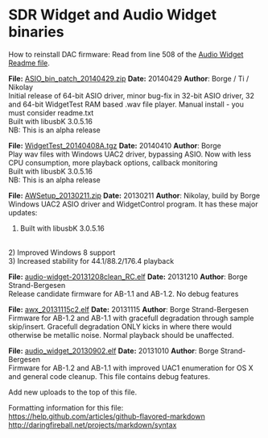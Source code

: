
SDR Widget and Audio Widget binaries
====================================

How to reinstall DAC firmware: Read from line 508 of the <a href="https://github.com/amontefusco/sdr-widget/blob/audio-widget-experimental/AW_readme.txt">Audio Widget Readme file</a>.





<b>File:</b> <a href="https://github.com/borgestrand/widget_binaries/raw/master/ASIO_bin_patch_20140429.zip">ASIO_bin_patch_20140429.zip</a>
<b>Date:</b> 20140429
<b>Author</b>: Borge / Ti / Nikolay
<br>
Initial release of 64-bit ASIO driver, minor bug-fix in 32-bit ASIO driver, 32 and 64-bit WidgetTest RAM based .wav file player. Manual install - you 
must consider readme.txt
<br>
Built with libusbK 3.0.5.16
<br>
NB: This is an alpha release


<b>File:</b> <a href="https://github.com/borgestrand/widget_binaries/raw/master/WidgetTest_20140410A.tgz">WidgetTest_20140408A.tgz</a>
<b>Date:</b> 20140410
<b>Author</b>: Borge
<br>
Play wav files with Windows UAC2 driver, bypassing ASIO. Now with less CPU consumption, more playback options, callback monitoring
<br>
Built with libusbK 3.0.5.16
<br>
NB: This is an alpha release


<b>File:</b> <a href="https://github.com/borgestrand/widget_binaries/raw/master/AWSetup_20130211.zip">AWSetup_20130211.zip</a>
<b>Date:</b> 20130211
<b>Author</b>: Nikolay, build by Borge
<br>
Windows UAC2 ASIO driver and WidgetControl program. It has these major updates:
<br>
1) Built with libusbK 3.0.5.16
<br>
2) Improved Windows 8 support
<br>
3) Increased stability for 44.1/88.2/176.4 playback

<b>File:</b> <a href="https://github.com/borgestrand/widget_binaries/raw/master/audio-widget-20131208clean_RC.elf">audio-widget-20131208clean_RC.elf</a>
<b>Date:</b> 20131210
<b>Author</b>: Borge Strand-Bergesen
<br>
Release candidate firmware for AB-1.1 and AB-1.2. No debug features


<b>File:</b> <a href="https://github.com/borgestrand/widget_binaries/raw/master/awx_20131115c2.elf">awx_20131115c2.elf</a>
<b>Date:</b> 20131115 
<b>Author</b>: Borge Strand-Bergesen
<br>
Firmware for AB-1.2 and AB-1.1 with gracefull degradation through sample skip/insert. Gracefull degradation ONLY kicks in where there would otherwise be metallic noise. Normal playback should be unaffected.


<b>File:</b> <a href="https://github.com/borgestrand/widget_binaries/raw/master/audio_widget_20130902.elf">audio_widget_20130902.elf</a>
<b>Date:</b> 20131010 
<b>Author</b>: Borge Strand-Bergesen
<br>
Firmware for AB-1.2 and AB-1.1 with improved UAC1 enumeration for OS X and general code cleanup. This file contains debug features.



Add new uploads to the top of this file.


Formatting information for this file:
<br>
https://help.github.com/articles/github-flavored-markdown
<br>
http://daringfireball.net/projects/markdown/syntax